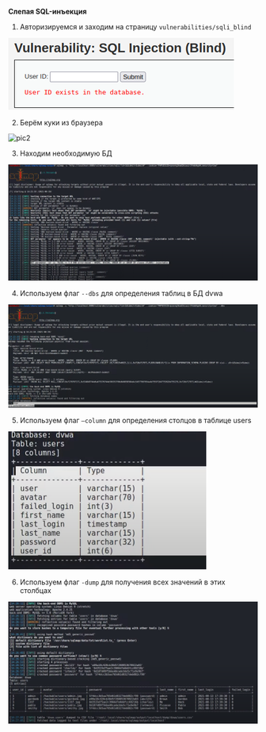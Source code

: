 **Слепая SQL-инъекция**

1. Авторизируемся и заходим на страницу `vulnerabilities/sqli_blind`

![pic1](images/1.png)

2. Берём куки из браузера

![pic2](images/img2.png)

3. Находим необходимую БД

![pic3](images/3.png)

4. Используем флаг `--dbs` для определения таблиц в БД dvwa

![pic4](images/4.png)

5. Используем флаг `—column` для определения столцов в таблице users

![pic5](images/5.png)

6. Используем флаг `-dump` для получения всех значений в этих столбцах

![pic6](images/6.png)